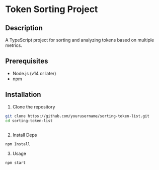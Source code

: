 # Token Sorting Project

## Description
A TypeScript project for sorting and analyzing tokens based on multiple metrics.

## Prerequisites
- Node.js (v14 or later)
- npm

## Installation
1. Clone the repository
```bash
git clone https://github.com/yourusername/sorting-token-list.git
cd sorting-token-list
 
```
2. Install Deps
```
npm Install
```
3. Usage
```
npm start
```
